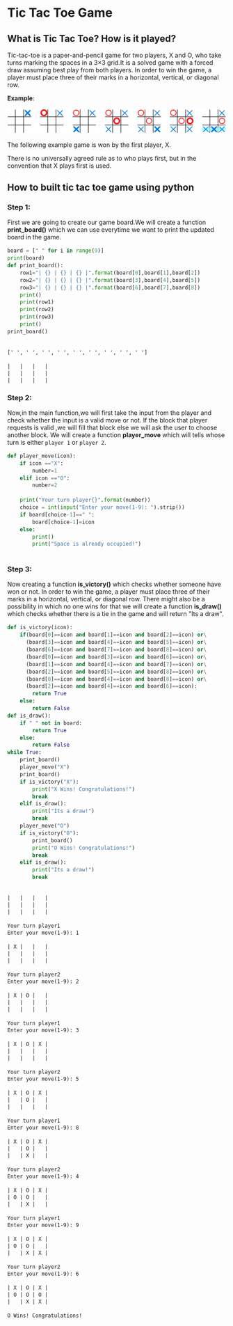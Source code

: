 # Tic Tac Toe Game


## What is Tic Tac Toe? How is it played?

Tic-tac-toe is a paper-and-pencil game for two players, X and O, who take turns marking the spaces in a 3×3 grid.It is a solved game with a forced draw assuming best play from both players.
In order to win the game, a player must place three of their marks in a horizontal, vertical, or diagonal row.

**Example**:

![](Tic-tac-toe-game-1.svg.png)

The following example game is won by the first player, X.


There is no universally agreed rule as to who plays first, but in the convention that X plays first is used.

## How to built tic tac toe game using python

### Step 1:



First we are going to create our game board.We will create a function **print_board()** which we can use everytime we want to print the updated board in the game.


```python
board = [" " for i in range(9)]
print(board)
def print_board():
    row1="| {} | {} | {} |".format(board[0],board[1],board[2])
    row2="| {} | {} | {} |".format(board[3],board[4],board[5])
    row3="| {} | {} | {} |".format(board[6],board[7],board[8])
    print()
    print(row1)
    print(row2)
    print(row3)
    print()
print_board()    
    
```

    [' ', ' ', ' ', ' ', ' ', ' ', ' ', ' ', ' ']
    
    |   |   |   |
    |   |   |   |
    |   |   |   |
    
    

### Step 2:

Now,in the main function,we will first take the input from the player and check whether the input is a valid move or not. If the block that player requests is valid ,we will fill that block else we will ask the user to choose another block.
We will create a function **player_move** which will tells whose turn is either `player 1` or `player 2`.


```python
def player_move(icon):
    if icon =="X":
        number=1
    elif icon =="O":
        number=2
        
    print("Your turn player{}".format(number))
    choice = int(input("Enter your move(1-9): ").strip())
    if board[choice-1]==" ":
        board[choice-1]=icon
    else:
        print()
        print("Space is already occupied!")
        
```

### Step 3:

Now creating a function **is_victory()** which checks whether someone have won or not. In order to win the game, a player must place three of their marks in a horizontal, vertical, or diagonal row.
There might also be a possibility in which no one wins for that we will create a function **is_draw()** which checks whether there is a tie in the game and will return "Its a draw".


```python
def is_victory(icon):
    if(board[0]==icon and board[1]==icon and board[2]==icon) or\
      (board[3]==icon and board[4]==icon and board[5]==icon) or\
      (board[6]==icon and board[7]==icon and board[8]==icon) or\
      (board[0]==icon and board[3]==icon and board[6]==icon) or\
      (board[1]==icon and board[4]==icon and board[7]==icon) or\
      (board[2]==icon and board[5]==icon and board[8]==icon) or\
      (board[0]==icon and board[4]==icon and board[8]==icon) or\
      (board[2]==icon and board[4]==icon and board[6]==icon):
        return True
    else:
        return False
def is_draw():
    if " " not in board:
        return True 
    else:
        return False
while True:
    print_board()
    player_move("X")
    print_board()
    if is_victory("X"):
        print("X Wins! Congratulations!")
        break
    elif is_draw():
        print("Its a draw!")
        break
    player_move("O")
    if is_victory("O"):
        print_board()
        print("O Wins! Congratulations!")
        break  
    elif is_draw():
        print("Its a draw!")
        break   
        
```

    
    |   |   |   |
    |   |   |   |
    |   |   |   |
    
    Your turn player1
    Enter your move(1-9): 1
    
    | X |   |   |
    |   |   |   |
    |   |   |   |
    
    Your turn player2
    Enter your move(1-9): 2
    
    | X | O |   |
    |   |   |   |
    |   |   |   |
    
    Your turn player1
    Enter your move(1-9): 3
    
    | X | O | X |
    |   |   |   |
    |   |   |   |
    
    Your turn player2
    Enter your move(1-9): 5
    
    | X | O | X |
    |   | O |   |
    |   |   |   |
    
    Your turn player1
    Enter your move(1-9): 8
    
    | X | O | X |
    |   | O |   |
    |   | X |   |
    
    Your turn player2
    Enter your move(1-9): 4
    
    | X | O | X |
    | O | O |   |
    |   | X |   |
    
    Your turn player1
    Enter your move(1-9): 9
    
    | X | O | X |
    | O | O |   |
    |   | X | X |
    
    Your turn player2
    Enter your move(1-9): 6
    
    | X | O | X |
    | O | O | O |
    |   | X | X |
    
    O Wins! Congratulations!
    

